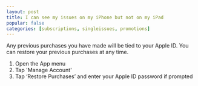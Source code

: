 ```yaml
---
layout: post
title: I can see my issues on my iPhone but not on my iPad
popular: false
categories: [subscriptions, singleissues, promotions]
---
```

Any previous purchases you have made will be tied to your Apple ID. You can restore your previous purchases at any time.

1. Open the App menu
2. Tap 'Manage Account'
3. Tap ‘Restore Purchases’ and enter your Apple ID password if prompted
